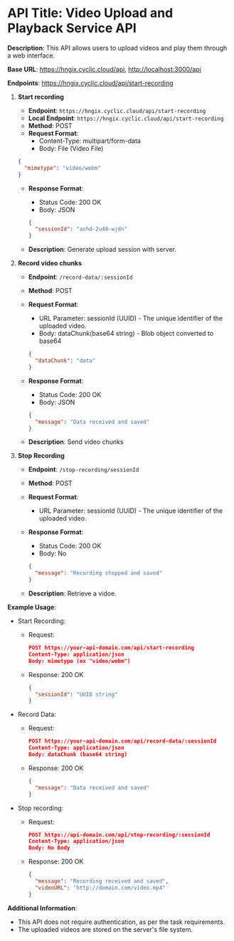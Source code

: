 # API Title: Video Upload and Playback Service API

**Description**: This API allows users to upload videos and play them through a web interface.

**Base URL**: <https://hngix.cyclic.cloud/api>, <http://localhost:3000/api>

**Endpoints**:
https://hngix.cyclic.cloud/api/start-recording

1. **Start recording**

   - **Endpoint**: `https://hngix.cyclic.cloud/api/start-recording`
   - **Local Endpoint**: `https://hngix.cyclic.cloud/api/start-recording`
   - **Method**: POST
   - **Request Format**:
     - Content-Type: multipart/form-data
     - Body: File (Video File)

   ```json
   {
     "mimetype": "video/webm"
   }
   ```

   - **Response Format**:

     - Status Code: 200 OK
     - Body: JSON

     ```json
     {
       "sessionId": "ashd-2u48-wjdn"
     }
     ```

   - **Description**: Generate upload session with server.

2. **Record video chunks**

   - **Endpoint**: `/record-data/:sessionId`
   - **Method**: POST
   - **Request Format**:

     - URL Parameter: sessionId (UUID) - The unique identifier of the uploaded video.
     - Body: dataChunk(base64 string) - Blob object converted to base64

     ```json
     {
       "dataChunk": "data"
     }
     ```

   - **Response Format**:

     - Status Code: 200 OK
     - Body: JSON

     ```json
     {
       "message": "Data received and saved"
     }
     ```

   - **Description**: Send video chunks

3. **Stop Recording**

   - **Endpoint**: `/stop-recording/sessionId`
   - **Method**: POST
   - **Request Format**:
     - URL Parameter: sessionId (UUID) - The unique identifier of the uploaded video.
   - **Response Format**:

     - Status Code: 200 OK
     - Body: No

     ```json
     {
       "message": "Recording stopped and saved"
     }
     ```

   - **Description**: Retrieve a vidoe.

**Example Usage**:

- Start Recording:

  - Request:

    ```json
    POST https://your-api-domain.com/api/start-recording
    Content-Type: application/json
    Body: mimetype (ex "video/webm")
    ```

  - Response:
    200 OK

    ```json
    {
      "sessionId": "UUID string"
    }
    ```

- Record Data:

  - Request:

    ```json
    POST https://your-api-domain.com/api/record-data/:sessionId
    Content-Type: application/json
    Body: dataChunk (base64 string)
    ```

  - Response:
    200 OK

    ```json
    {
      "message": "Data received and saved"
    }
    ```

- Stop recording:

  - Request:

    ```json
    POST https://api-domain.com/api/stop-recording/:sessionId
    Content-Type: application/json
    Body: No Body
    ```

  - Response:
    200 OK

    ```json
    {
      "message": "Recording received and saved",
      "videoURL": "http://domain.com/video.mp4"
    }
    ```

**Additional Information**:

- This API does not require authentication, as per the task requirements.
- The uploaded videos are stored on the server's file system.
